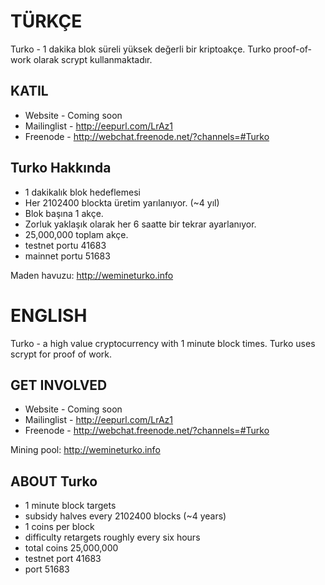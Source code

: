TÜRKÇE
===================
Turko - 1 dakika blok süreli yüksek değerli bir kriptoakçe.
Turko proof-of-work olarak scrypt kullanmaktadır.

KATIL
-------------------
 - Website     - Coming soon
 - Mailinglist - http://eepurl.com/LrAz1
 - Freenode    - http://webchat.freenode.net/?channels=#Turko

Turko Hakkında
-------------------
 - 1 dakikalık blok hedeflemesi
 - Her 2102400 blockta üretim yarılanıyor. (~4 yıl)
 - Blok başına 1 akçe.
 - Zorluk yaklaşık olarak her 6 saatte bir tekrar ayarlanıyor.
 - 25,000,000 toplam akçe.
 - testnet portu 41683
 - mainnet portu 51683

Maden havuzu: http://wemineturko.info

ENGLISH
===================

Turko - a high value cryptocurrency with 1 minute block times.
Turko uses scrypt for proof of work.

GET INVOLVED
---------------------
 - Website     - Coming soon
 - Mailinglist - http://eepurl.com/LrAz1
 - Freenode    - http://webchat.freenode.net/?channels=#Turko

Mining pool: http://wemineturko.info

ABOUT Turko
---------------------
 - 1 minute block targets
 - subsidy halves every 2102400 blocks (~4 years)
 - 1 coins per block
 - difficulty retargets roughly every six hours
 - total coins 25,000,000
 - testnet port 41683
 - port 51683
